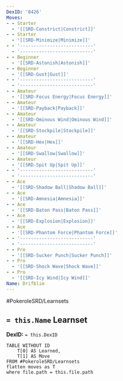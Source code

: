 ```yaml
---
DexID: '0426'
Moves:
- - Starter
  - '[[SRD-Constrict|Constrict]]'
- - Starter
  - '[[SRD-Minimize|Minimize]]'
- - '---------------------------'
  - '---------------------------'
- - Beginner
  - '[[SRD-Astonish|Astonish]]'
- - Beginner
  - '[[SRD-Gust|Gust]]'
- - '---------------------------'
  - '---------------------------'
- - Amateur
  - '[[SRD-Focus Energy|Focus Energy]]'
- - Amateur
  - '[[SRD-Payback|Payback]]'
- - Amateur
  - '[[SRD-Ominous Wind|Ominous Wind]]'
- - Amateur
  - '[[SRD-Stockpile|Stockpile]]'
- - Amateur
  - '[[SRD-Hex|Hex]]'
- - Amateur
  - '[[SRD-Swallow|Swallow]]'
- - Amateur
  - '[[SRD-Spit Up|Spit Up]]'
- - '---------------------------'
  - '---------------------------'
- - Ace
  - '[[SRD-Shadow Ball|Shadow Ball]]'
- - Ace
  - '[[SRD-Amnesia|Amnesia]]'
- - Ace
  - '[[SRD-Baton Pass|Baton Pass]]'
- - Ace
  - '[[SRD-Explosion|Explosion]]'
- - Ace
  - '[[SRD-Phantom Force|Phantom Force]]'
- - '---------------------------'
  - '---------------------------'
- - Pro
  - '[[SRD-Sucker Punch|Sucker Punch]]'
- - Pro
  - '[[SRD-Shock Wave|Shock Wave]]'
- - Pro
  - '[[SRD-Icy Wind|Icy Wind]]'
Name: Drifblim
---
```


#PokeroleSRD/Learnsets

## `= this.Name` Learnset

**DexID:** `= this.DexID`

```dataview
TABLE WITHOUT ID
    T[0] AS Learned,
    T[1] AS Move
FROM #PokeroleSRD/Learnsets
flatten moves as T
where file.path = this.file.path
```
